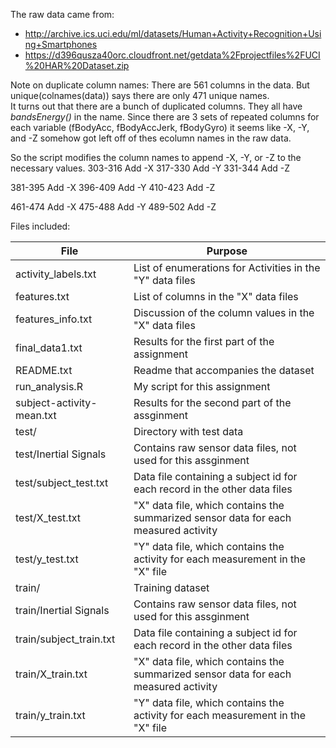 
The raw data came from:

* http://archive.ics.uci.edu/ml/datasets/Human+Activity+Recognition+Using+Smartphones 
* https://d396qusza40orc.cloudfront.net/getdata%2Fprojectfiles%2FUCI%20HAR%20Dataset.zip 

Note on duplicate column names:
There are 561 columns in the data.  But unique(colnames(data)) says there are only 471 unique names.  
It turns out that there are a bunch of duplicated columns.  They all have *bandsEnergy()* in the name.
Since there are 3 sets of repeated columns for each variable (fBodyAcc, fBodyAccJerk, fBodyGyro) it seems like 
-X, -Y, and -Z somehow got left off of thes ecolumn names in the raw data.

So the script modifies the column names to append -X, -Y, or -Z to the necessary values.
303-316 Add -X
317-330 Add -Y
331-344 Add -Z

381-395 Add -X
396-409 Add -Y
410-423 Add -Z

461-474 Add -X
475-488 Add -Y
489-502 Add -Z


Files included:


| File                         | Purpose    |
|-----------------------------|-----------|
|activity_labels.txt  | List of enumerations for Activities in the "Y" data files|
|features.txt| List of columns in the "X" data files|
|features_info.txt| Discussion of the column values in the "X" data files |
|final_data1.txt| Results for the first part of the assignment|
|README.txt| Readme that accompanies the dataset |
|run_analysis.R| My script for this assignment |
|subject-activity-mean.txt| Results for the second part of the assginment|
|test/| Directory with test data |
|test/Inertial Signals| Contains raw sensor data files, not used for this assginment|
|test/subject_test.txt| Data file containing a subject id for each record in the other data files|
|test/X_test.txt| "X" data file, which contains the summarized sensor data for each measured activity|
|test/y_test.txt| "Y" data file, which contains the activity for each measurement in the "X" file |
|train/| Training dataset |
|train/Inertial Signals| Contains raw sensor data files, not used for this assginment |
|train/subject_train.txt| Data file containing a subject id for each record in the other data files|
|train/X_train.txt|  "X" data file, which contains the summarized sensor data for each measured activity|
|train/y_train.txt| "Y" data file, which contains the activity for each measurement in the "X" file|
